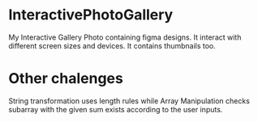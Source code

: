 # InteractivePhotoGallery
 
 My Interactive Gallery Photo containing figma designs.
 It interact with different screen sizes and devices.
 It contains thumbnails too.

 # Other chalenges
 
String transformation uses length rules while
Array Manipulation checks subarray with the given sum exists according to the user inputs.